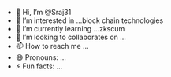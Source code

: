 - 👋 Hi, I’m @Sraj31
- 👀 I’m interested in ...block chain technologies
- 🌱 I’m currently learning ...zkscum
- 💞️ I’m looking to collaborates on ...
- 📫 How to reach me ...
- 😄 Pronouns: ...
- ⚡ Fun facts: ...

<!---
Sraj31/Sraj31 is a ✨ special ✨ repository because its `README.md` (this file) appears on your GitHub profile.
You can click the Preview link to take a look at your changes.
--->
